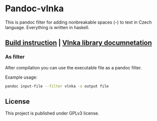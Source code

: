 # Pandoc-vlnka

This is pandoc filter for adding nonbreakable spaces (`~`) to text in Czech language.
Everything is written in haskell.


## [Build instruction](https://github.com/yagarea/pandoc-vlnka/blob/master/docs/build.md) | [Vlnka library documnetation](https://github.com/yagarea/pandoc-vlnka/blob/master/docs/library-doc.md)

### As filter
After compilation you can use the executable file as a pandoc filter.

Example usage:

```sh
pandoc input-file --filter vlnka -o output file
```

## License
This project is published under GPLv3 license.
